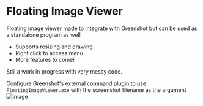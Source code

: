 # Floating Image Viewer

Floating image viewer made to integrate with Greenshot but can be used as a standalone program as well
* Supports resizing and drawing
* Right click to access menu
* More features to come!

Still a work in progress with very messy code.

Configure Greenshot's external command plugin to use `FloatingImageViewer.exe` with the screenshot filename as the argument
![image](https://user-images.githubusercontent.com/21128448/191637790-5b66e799-69c6-46b4-bf0f-4e007dbe4b1f.png)
